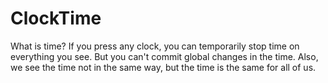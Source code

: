 # ClockTime
What is time?
If you press any clock, you can temporarily stop time on everything you see. But you can't commit global changes in the time. Also, we see the time not in the same way, but the time is the same for all of us.
